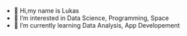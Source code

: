 - 👋 Hi,my name is Lukas
- 👀 I’m interested in Data Science, Programming, Space
- 🌱 I’m currently learning Data Analysis, App Developement
